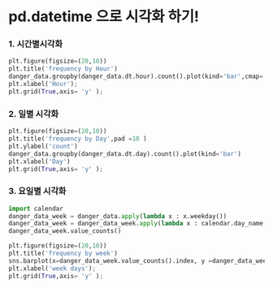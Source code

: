 # pd.datetime 으로 시각화 하기!



### 1. 시간별시각화



```python
plt.figure(figsize=(20,10))
plt.title('frequency by Hour')
danger_data.groupby(danger_data.dt.hour).count().plot(kind='bar',cmap='autumn')
plt.xlabel('Hour');
plt.grid(True,axis= 'y' );
```





### 2. 일별 시각화



```python
plt.figure(figsize=(20,10))
plt.title('frequency by Day',pad =10 )
plt.ylabel('count')
danger_data.groupby(danger_data.dt.day).count().plot(kind='bar')
plt.xlabel('Day')
plt.grid(True,axis= 'y' );
```





### 3. 요일별 시각화



```python
import calendar
danger_data_week = danger_data.apply(lambda x : x.weekday())
danger_data_week = danger_data_week.apply(lambda x : calendar.day_name[x])
danger_data_week.value_counts()

plt.figure(figsize=(20,10))
plt.title('frequency by week')
sns.barplot(x=danger_data_week.value_counts().index, y =danger_data_week.value_counts().values)
plt.xlabel('week days');
plt.grid(True,axis= 'y' );
```





